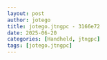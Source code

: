 ```yaml
---
layout: post
author: jotego
title: jotego.jtngpc - 3166e72
date: 2025-06-20
categories: [Handheld, jtngpc]
tags: [jotego.jtngpc]
---
```


